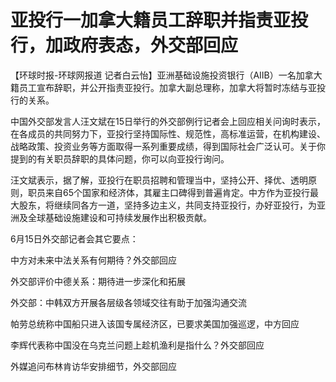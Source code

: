 

# 亚投行一加拿大籍员工辞职并指责亚投行，加政府表态，外交部回应

【环球时报-环球网报道
记者白云怡】亚洲基础设施投资银行（AIIB）一名加拿大籍员工宣布辞职，并公开指责亚投行。加拿大副总理称，加拿大将暂时冻结与亚投行的关系。

中国外交部发言人汪文斌在15日举行的外交部例行记者会上回应相关问询时表示，在各成员的共同努力下，亚投行坚持国际性、规范性，高标准运营，在机构建设、战略政策、投资业务等方面取得一系列重要成绩，得到国际社会广泛认可。关于你提到的有关职员辞职的具体问题，你可以向亚投行询问。

汪文斌表示，据了解，亚投行在职员招聘和管理当中，坚持公开、择优、透明原则，职员来自65个国家和经济体，其雇主口碑得到普遍肯定。中方作为亚投行最大股东，将继续同各方一道，坚持多边主义，共同支持亚投行，办好亚投行，为亚洲及全球基础设施建设和可持续发展作出积极贡献。

6月15日外交部记者会其它要点：

中方对未来中法关系有何期待？外交部回应

外交部评价中德关系：期待进一步深化和拓展

外交部：中韩双方开展各层级各领域交往有助于加强沟通交流

帕劳总统称中国船只进入该国专属经济区，已要求美国加强巡逻，中方回应

李辉代表称中国没在乌克兰问题上趁机渔利是指什么？外交部回应

外媒追问布林肯访华安排细节，外交部回应

